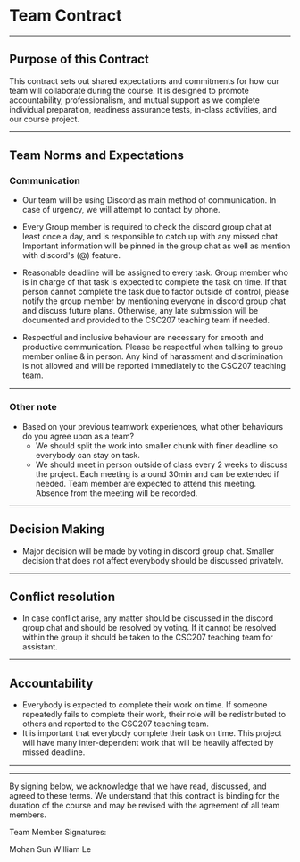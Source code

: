 # Team Contract

---
## Purpose of this Contract

This contract sets out shared expectations and commitments for how our team will collaborate during the course. It is designed to promote accountability, professionalism, and mutual support as we complete individual preparation, readiness assurance tests, in-class activities, and our course project.

---
## Team Norms and Expectations

### Communication

* Our team will be using Discord as main method of communication. In case of urgency, we will attempt to contact by phone.

* Every Group member is required to check the discord group chat at least once a day, and is responsible to catch up with any missed chat. Important information will be pinned in the group chat as well as mention with discord's (@) feature. 

* Reasonable deadline will be assigned to every task. Group member who is in charge of that task is expected to complete the task on time. If that person cannot complete the task due to factor outside of control, please notify the group member by mentioning everyone in discord group chat and discuss future plans. Otherwise, any late submission will be documented and provided to the CSC207 teaching team if needed.

* Respectful and inclusive behaviour are necessary for smooth and productive communication. Please be respectful when talking to group member online & in person. Any kind of harassment and discrimination is not allowed and will be reported immediately to the CSC207 teaching team.

---

### Other note

* Based on your previous teamwork experiences, what other behaviours do you agree upon as a team?
    - We should split the work into smaller chunk with finer deadline so everybody can stay on task. 
    - We should meet in person outside of class every 2 weeks to discuss the project. Each meeting is around 30min and can be extended if needed. Team member are expected to attend this meeting. Absence from the meeting will be recorded.  

---

## Decision Making

* Major decision will be made by voting in discord group chat. Smaller decision that does not affect everybody should be discussed privately.

---
## Conflict resolution

* In case conflict arise, any matter should be discussed in the discord group chat and should be resolved by voting. If it cannot be resolved within the group it should be taken to the CSC207 teaching team for assistant.  

---

## Accountability

* Everybody is expected to complete their work on time. If someone repeatedly fails to complete their work, their role will be redistributed to others and reported to the CSC207 teaching team.
* It is important that everybody complete their task on time. This project will have many inter-dependent work that will be heavily affected by missed deadline.
---

---

By signing below, we acknowledge that we have read, discussed, and agreed to these terms. We understand that this contract is binding for the duration of the course and may be revised with the agreement of all team members.

Team Member Signatures:

Mohan Sun
William Le
